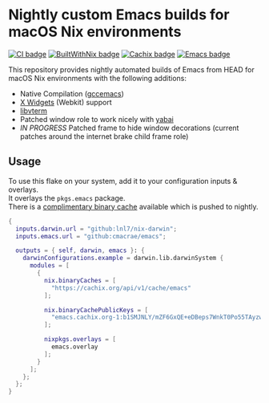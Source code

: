 # Nightly custom Emacs builds for macOS Nix environments
[![CI badge](https://github.com/cmacrae/emacs/actions/workflows/build.yaml/badge.svg)](https://github.com/cmacrae/emacs/actions/workflows/build.yaml)
[![BuiltWithNix badge](https://img.shields.io/badge/Built_With-Nix-5277C3.svg?logo=nixos&labelColor=73C3D5)](https://builtwithnix.org)
[![Cachix badge](https://img.shields.io/badge/Cachix-store-blue.svg?logo=hack-the-box&logoColor=73C3D5)](https://app.cachix.org/cache/emacs)
[![Emacs badge](https://img.shields.io/badge/Emacs-HEAD-adadad.svg?logo=gnu-emacs&labelColor=9266CC&logoColor=ffffff)](http://git.savannah.gnu.org/cgit/emacs.git/log/)

This repository provides nightly automated builds of Emacs from HEAD for macOS Nix environments with the following additions:
- Native Compilation ([gccemacs](https://www.emacswiki.org/emacs/GccEmacs))
- [X Widgets](https://www.emacswiki.org/emacs/EmacsXWidgets) (Webkit) support
- [libvterm](https://github.com/akermu/emacs-libvterm)
- Patched window role to work nicely with [yabai](https://github.com/koekeishiya/yabai)
- *IN PROGRESS* Patched frame to hide window decorations (current patches around the internet brake child frame role)

## Usage
To use this flake on your system, add it to your configuration inputs & overlays.  
It overlays the `pkgs.emacs` package.  
There is a [complimentary binary cache](https://app.cachix.org/cache/emacs) available which is pushed to nightly.
```nix
{
  inputs.darwin.url = "github:lnl7/nix-darwin";
  inputs.emacs.url = "github:cmacrae/emacs";

  outputs = { self, darwin, emacs }: {
    darwinConfigurations.example = darwin.lib.darwinSystem {
      modules = [
        {
          nix.binaryCaches = [
            "https://cachix.org/api/v1/cache/emacs"
          ];

          nix.binaryCachePublicKeys = [
            "emacs.cachix.org-1:b1SMJNLY/mZF6GxQE+eDBeps7WnkT0Po55TAyzwOxTY="
          ];

          nixpkgs.overlays = [
            emacs.overlay
          ];
        }
      ];
    };
  };
}
```
